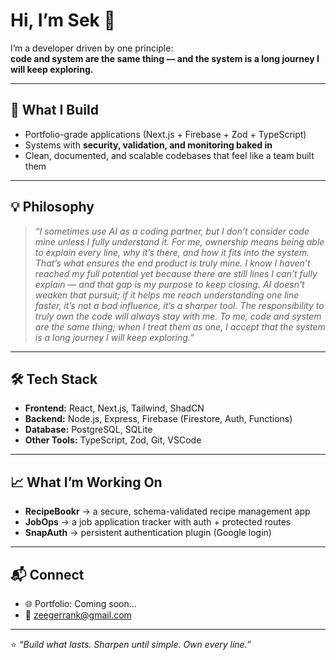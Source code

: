 # Hi, I’m Sek 👋

I’m a developer driven by one principle:  
**code and system are the same thing — and the system is a long journey I will keep exploring.**

---

## 🚀 What I Build

- Portfolio-grade applications (Next.js + Firebase + Zod + TypeScript)
- Systems with **security, validation, and monitoring baked in**
- Clean, documented, and scalable codebases that feel like a team built them

---

## 💡 Philosophy

> _“I sometimes use AI as a coding partner, but I don’t consider code mine unless I fully understand it.
> For me, ownership means being able to explain every line, why it’s there, and how it fits into the system.
> That’s what ensures the end product is truly mine. I know I haven’t reached my full potential yet because
> there are still lines I can’t fully explain — and that gap is my purpose to keep closing. AI doesn’t weaken that
> pursuit; if it helps me reach understanding one line faster, it’s not a bad influence, it’s a sharper tool.
> The responsibility to truly own the code will always stay with me. To me, code and system are the same thing;
> when I treat them as one, I accept that the system is a long journey I will keep exploring.”_

---

## 🛠️ Tech Stack

- **Frontend:** React, Next.js, Tailwind, ShadCN
- **Backend:** Node.js, Express, Firebase (Firestore, Auth, Functions)
- **Database:** PostgreSQL, SQLite
- **Other Tools:** TypeScript, Zod, Git, VSCode

---

## 📈 What I’m Working On

- **RecipeBookr** → a secure, schema-validated recipe management app
- **JobOps** → a job application tracker with auth + protected routes
- **SnapAuth** → persistent authentication plugin (Google login)

---

## 📬 Connect

- 🌐 Portfolio: Coming soon...
- 📧 zeegerrank@gmail.com

---

⭐ _“Build what lasts. Sharpen until simple. Own every line.”_
